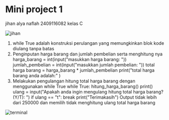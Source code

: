 # Mini project 1
jihan alya naflah
2409116082
kelas C

![jihan](https://github.com/user-attachments/assets/87a246d6-1913-4731-9fb0-01a8dc04b3d1)
1. while True adalah konstruksi perulangan yang memungkinkan blok kode diulang tanpa batas
2. Penginputan harga barang dan jumlah pembelian serta menghitung nya
harga_barang = int(input("masukkan harga barang: "))
jumlah_pembelian = int(input("masukkan jumlah pembelian: "))
total harga barang = harga_barang * jumlah_pembelian
print("total harga barang anda adalah:" )
4. Melakukan pengulangan hitung total harga barang dengan menggunakan while True
while True:
hitung_harga_barang()
print()
ulang = input("Apakah anda ingin mengulang hitung total harga barang? (Y/T): ")
if ulang == "t":
break
print("Terimakasih")
Output tidak lebih dari 250000 dan memilih tidak menghitung ulang total harga barang

![terminal](https://github.com/user-attachments/assets/52c015b9-eed0-401c-8545-e8694a9427e7)
